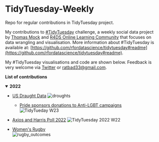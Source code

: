 # TidyTuesday-Weekly
Repo for regular contributions in TidyTuesday project.

My contributions to [#TidyTuesday](https://github.com/rfordatascience/tidytuesday) challenge, a weekly social data project by [Thomas Mock](https://thomasmock.netlify.com/) and [R4DS Online Learning Community](https://twitter.com/r4dscommunity) that focuses on data wrangling and visualisation. More information about #TidyTuesday is available at: [https://github.com/rfordatascience/tidytuesday#readme](https://github.com/rfordatascience/tidytuesday#readme).

My #TidyTuesday visualisations and code are shown below. Feedback is very welcome via [Twitter](https://twitter.com/timurzolkin) or [ratbad33@gmail.com](mailto:ratbad3@gmail.com).

**List of contributions**
<details open>
  <summary><b>2022</b></summary>

   <!-- toc -->
* [US Draught Data](https://github.com/T-art-coder/TidyTuesday-Weekly/tree/main/2022-W24)
  ![droughts](https://user-images.githubusercontent.com/58591530/174244483-f58acaa7-ae34-41dc-a62e-e7c89ff0bb89.png)

  * [Pride sponsors donations to Anti-LGBT campaigns](https://github.com/T-art-coder/TidyTuesday-Weekly/tree/main/2022-W23)   
  ![TidyTueday W23](https://user-images.githubusercontent.com/58591530/174245980-e5c2186e-eccd-4799-ab88-bd514b729135.png)

  <!-- toc -->
* [Axios and Harris Poll 2022](https://github.com/T-art-coder/TidyTuesday-Weekly/tree/main/TidyTuesday%202022%20W22)
  ![TidyTuesday 2022 W22](https://user-images.githubusercontent.com/58591530/171868790-207131d0-8719-4cbf-a32a-114f9d6d12a3.png)

<!-- toc -->
* [Women's Rugby](https://github.com/T-art-coder/TidyTuesday-Weekly/tree/main/TidyTuesday%20W21%202022)   
![rugby_outcomes](https://user-images.githubusercontent.com/58591530/170667943-1c202323-a21c-4619-9282-9280b5874dad.png)

<!-- tocstop -->
</details>

